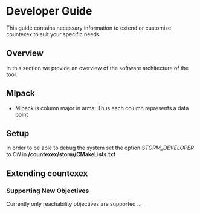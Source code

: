 # Developer Guide
This guide contains necessary information to extend or customize countexex to suit your specific needs.

## Overview
In this section we provide an overview of the software architecture of the tool.
## Mlpack
- Mlpack is column major in arma; Thus each column represents a data point
## Setup
In order to be able to debug the system set the option *STORM_DEVELOPER* to *ON* in **/countexex/storm/CMakeLists.txt**
## Extending countexex
### Supporting New Objectives
Currently only reachability objectives are supported ...